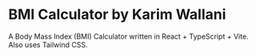 # BMI Calculator by Karim Wallani

A Body Mass Index (BMI) Calculator written in React + TypeScript + Vite. Also uses Tailwind CSS.

```
